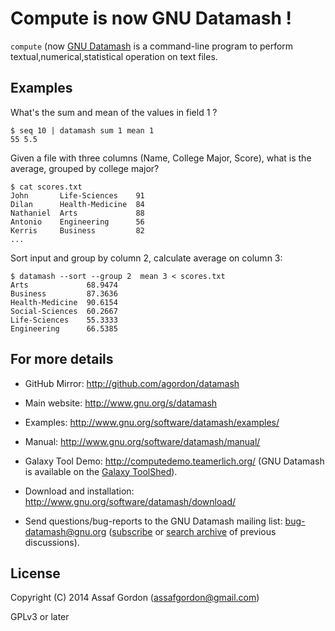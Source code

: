 # Compute  is now GNU Datamash !

`compute` (now [GNU Datamash](http://www.gnu.org/s/datamash) is a command-line
program to perform textual,numerical,statistical operation on text files.

## Examples

What's the sum and mean of the values in field 1 ?

    $ seq 10 | datamash sum 1 mean 1
    55 5.5

Given a file with three columns (Name, College Major, Score),
what is the average, grouped by college major?

    $ cat scores.txt
    John       Life-Sciences    91
    Dilan      Health-Medicine  84
    Nathaniel  Arts             88
    Antonio    Engineering      56
    Kerris     Business         82
    ...


Sort input and group by column 2, calculate average on column 3:

    $ datamash --sort --group 2  mean 3 < scores.txt
    Arts             68.9474
    Business         87.3636
    Health-Medicine  90.6154
    Social-Sciences  60.2667
    Life-Sciences    55.3333
    Engineering      66.5385



## For more details

* GitHub Mirror: <http://github.com/agordon/datamash>

* Main website: <http://www.gnu.org/s/datamash>

* Examples: <http://www.gnu.org/software/datamash/examples/>

* Manual: <http://www.gnu.org/software/datamash/manual/>

* Galaxy Tool Demo: <http://computedemo.teamerlich.org/> (GNU Datamash is available on the [Galaxy ToolShed](https://toolshed.g2.bx.psu.edu/)).

* Download and installation: <http://www.gnu.org/software/datamash/download/>

* Send questions/bug-reports to the GNU Datamash mailing list: <bug-datamash@gnu.org>
    ([subscribe](https://lists.gnu.org/mailman/listinfo/bug-datamash) or [search archive](http://lists.gnu.org/archive/html/bug-datamash/) of previous discussions).


## License

Copyright (C) 2014 Assaf Gordon (assafgordon@gmail.com)

GPLv3 or later
